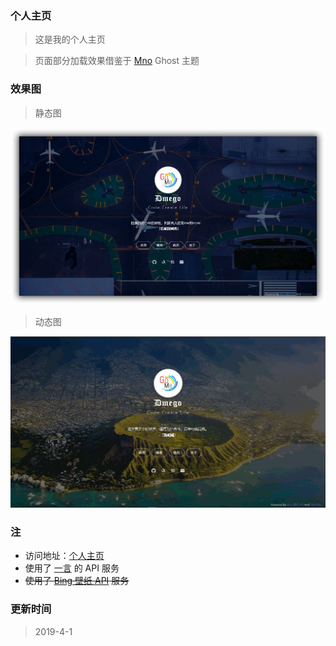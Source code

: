 
### 个人主页
>这是我的个人主页

>页面部分加载效果借鉴于 [Mno](https://github.com/mcc108/mno) Ghost 主题

### 效果图

>静态图

![主页PNG](./img/home.png)

>动态图

![主页GIF](./img/home.gif)

### 注

- 访问地址：[个人主页](http://www.zhangyubk.com/)
- 使用了 [一言](http://hitokoto.cn/) 的 API 服务
- ~~使用了 [Bing 壁纸 API](https://github.com/xCss/bing/) 服务~~

### 更新时间

>2019-4-1
